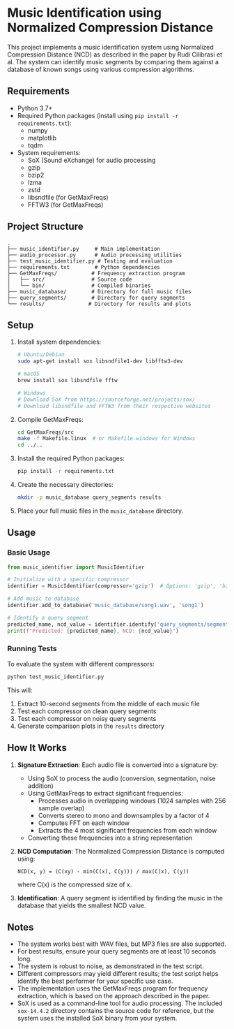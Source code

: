# Music Identification using Normalized Compression Distance

This project implements a music identification system using Normalized Compression Distance (NCD) as described in the paper by Rudi Cilibrasi et al. The system can identify music segments by comparing them against a database of known songs using various compression algorithms.

## Requirements

- Python 3.7+
- Required Python packages (install using `pip install -r requirements.txt`):
  - numpy
  - matplotlib
  - tqdm
- System requirements:
  - SoX (Sound eXchange) for audio processing
  - gzip
  - bzip2
  - lzma
  - zstd
  - libsndfile (for GetMaxFreqs)
  - FFTW3 (for GetMaxFreqs)

## Project Structure

```
.
├── music_identifier.py     # Main implementation
├── audio_processor.py      # Audio processing utilities
├── test_music_identifier.py # Testing and evaluation
├── requirements.txt        # Python dependencies
├── GetMaxFreqs/           # Frequency extraction program
│   ├── src/               # Source code
│   └── bin/               # Compiled binaries
├── music_database/        # Directory for full music files
├── query_segments/        # Directory for query segments
└── results/              # Directory for results and plots
```

## Setup

1. Install system dependencies:
   ```bash
   # Ubuntu/Debian
   sudo apt-get install sox libsndfile1-dev libfftw3-dev
   
   # macOS
   brew install sox libsndfile fftw
   
   # Windows
   # Download SoX from https://sourceforge.net/projects/sox/
   # Download libsndfile and FFTW3 from their respective websites
   ```

2. Compile GetMaxFreqs:
   ```bash
   cd GetMaxFreqs/src
   make -f Makefile.linux  # or Makefile.windows for Windows
   cd ../..
   ```

3. Install the required Python packages:
   ```bash
   pip install -r requirements.txt
   ```

4. Create the necessary directories:
   ```bash
   mkdir -p music_database query_segments results
   ```

5. Place your full music files in the `music_database` directory.

## Usage

### Basic Usage

```python
from music_identifier import MusicIdentifier

# Initialize with a specific compressor
identifier = MusicIdentifier(compressor='gzip')  # Options: 'gzip', 'bzip2', 'lzma', 'zstd'

# Add music to database
identifier.add_to_database('music_database/song1.wav', 'song1')

# Identify a query segment
predicted_name, ncd_value = identifier.identify('query_segments/segment1.wav')
print(f"Predicted: {predicted_name}, NCD: {ncd_value}")
```

### Running Tests

To evaluate the system with different compressors:

```bash
python test_music_identifier.py
```

This will:
1. Extract 10-second segments from the middle of each music file
2. Test each compressor on clean query segments
3. Test each compressor on noisy query segments
4. Generate comparison plots in the `results` directory

## How It Works

1. **Signature Extraction**: Each audio file is converted into a signature by:
   - Using SoX to process the audio (conversion, segmentation, noise addition)
   - Using GetMaxFreqs to extract significant frequencies:
     - Processes audio in overlapping windows (1024 samples with 256 sample overlap)
     - Converts stereo to mono and downsamples by a factor of 4
     - Computes FFT on each window
     - Extracts the 4 most significant frequencies from each window
   - Converting these frequencies into a string representation

2. **NCD Computation**: The Normalized Compression Distance is computed using:
   ```
   NCD(x, y) = (C(xy) - min(C(x), C(y))) / max(C(x), C(y))
   ```
   where C(x) is the compressed size of x.

3. **Identification**: A query segment is identified by finding the music in the database that yields the smallest NCD value.

## Notes

- The system works best with WAV files, but MP3 files are also supported.
- For best results, ensure your query segments are at least 10 seconds long.
- The system is robust to noise, as demonstrated in the test script.
- Different compressors may yield different results; the test script helps identify the best performer for your specific use case.
- The implementation uses the GetMaxFreqs program for frequency extraction, which is based on the approach described in the paper.
- SoX is used as a command-line tool for audio processing. The included `sox-14.4.2` directory contains the source code for reference, but the system uses the installed SoX binary from your system. 